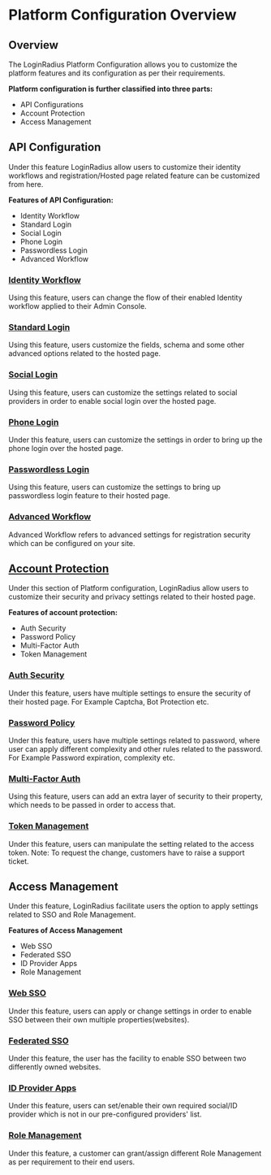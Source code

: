 # Platform Configuration Overview

## Overview

The LoginRadius Platform Configuration allows you to customize the platform features and its configuration as per their requirements.

**Platform configuration is further classified into three parts:**

- API Configurations
- Account Protection
- Access Management

## API Configuration

Under this feature LoginRadius allow users to customize their identity workflows and registration/Hosted page related feature can be customized from here.

**Features of API Configuration:**

- Identity Workflow
- Standard Login
- Social Login
- Phone Login
- Passwordless Login
- Advanced Workflow

### [Identity Workflow](/platform-features-overview/registration-services/email-workflow)

Using this feature, users can change the flow of their enabled Identity workflow applied to their Admin Console.

### [Standard Login](/authentication/quick-start/standard-login/)

Using this feature, users customize the fields, schema and some other advanced options related to the hosted page.

### [Social Login](/platform-features-overview/registration-services/social-login-feature)

Using this feature, users can customize the settings related to social providers in order to enable social login over the hosted page.

### [Phone Login](/platform-features-overview/registration-services/phone-authentication-feature)

Under this feature, users can customize the settings in order to bring up the phone login over the hosted page.

### [Passwordless Login](/platform-features-overview/registration-services/passwordless-login)

Using this feature, users can customize the settings to bring up passwordless login feature to their hosted page.

### [Advanced Workflow](/platform-features-overview/registration-services/advanced-workflow)

Advanced Workflow refers to advanced settings for registration security which can be configured on your site.

## [Account Protection](/platform-features-overview/user-security/fraud-prevention)

Under this section of Platform configuration, LoginRadius allow users to customize their security and privacy settings related to their hosted page.

**Features of account protection:**

- Auth Security
- Password Policy
- Multi-Factor Auth
- Token Management

### [Auth Security](/api/v2/dashboard/platform-security/auth-security-configuration#auth-security)

Under this feature, users have multiple settings to ensure the security of their hosted page.
For Example Captcha, Bot Protection etc.

### [Password Policy](/api/v2/dashboard/platform-security/password-policy#password-policy)

Under this feature, users have multiple settings related to password, where user can apply different complexity and other rules related to the password.
For Example Password expiration, complexity etc.

### [Multi-Factor Auth](/platform-features-overview/user-security/multi-factor-authentication)

Using this feature, users can add an extra layer of security to their property, which needs to be passed in order to access that.

### [Token Management](/api/v2/dashboard/platform-security/token-management#token-management-configuration)

Under this feature, users can manipulate the setting related to the access token.
Note: To request the change, customers have to raise a support ticket.

## Access Management

Under this feature, LoginRadius facilitate users the option to apply settings related to SSO and Role Management. 

**Features of Access Management**

- Web SSO
- Federated SSO
- ID Provider Apps
- Role Management

### [Web SSO](/platform-features-overview/user-access-management/web-sso)

Under this feature, users can apply or change settings in order to enable SSO between their own multiple properties(websites).

### [Federated SSO](/platform-features-overview/user-access-management/federated-sso)

Under this feature, the user has the facility to enable SSO between two differently owned websites.

### [ID Provider Apps](/platform-features-overview/user-access-management/identity-provider-apps)

Under this feature, users can set/enable their own required social/ID provider which is not in our pre-configured providers' list.

### [Role Management](/platform-features-overview/user-access-management/roles-and-permissions)

Under this feature, a customer can grant/assign different Role Management as per requirement to their end users.
